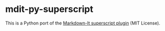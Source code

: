# mdit-py-superscript

This is a Python port of the [Markdown-It superscript plugin][mdit-sup] (MIT License).

[mdit-sup]: https://github.com/markdown-it/markdown-it-sup

